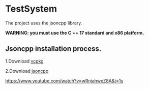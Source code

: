 # TestSystem
The project uses the jsoncpp library.

**WARNING: you must use the C ++ 17 standard and x86 platform.**

## Jsoncpp installation process.

1.Download [vcpkg](https://vcpkg.io/en/getting-started.html)

2.Download [jsoncpp](https://github.com/open-source-parsers/jsoncpp)

https://www.youtube.com/watch?v=wRnjahwxZ8A&t=1s


